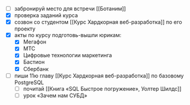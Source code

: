 - [ ] забронируй место для встречи [[Ботаним]]
- [x] проверка заданий курса
- [x] созвон со студентом [[Курс Хардкорная веб-разработка]] по его проекту
- [x] акты по курсу подготовь-вышли юрикам:
	- [x] Мегафон
	- [x] МТС
	- [x] Цифровые технологии маркетинга
	- [x] Бастион
	- [x] Сбербанк
- [ ] пиши 11ю главу [[Курс Хардкорная веб-разработка]] по базовому PostgreSQL
	- [ ] почитай [[Книга «SQL Быстрое погружение», Уолтер Шилдс]]
	- [ ] урок «Зачем нам СУБД»